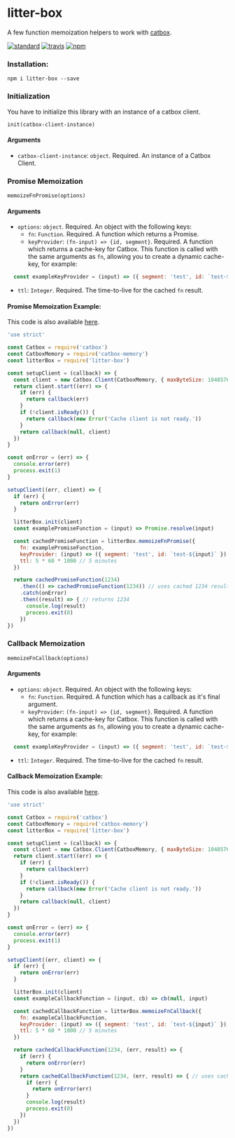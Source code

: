 # litter-box

A few function memoization helpers to work with [catbox](https://github.com/hapijs/catbox).

[![standard][standard-image]][standard-url]
[![travis][travis-image]][travis-url]
[![npm][npm-image]][npm-url]

[travis-image]: https://travis-ci.org/maxnachlinger/litter-box.svg?branch=master
[travis-url]: https://travis-ci.org/maxnachlinger/litter-box
[npm-image]: https://img.shields.io/npm/v/litter-box.svg?style=flat
[npm-url]: https://npmjs.org/package/litter-box
[standard-image]: https://img.shields.io/badge/code%20style-standard-brightgreen.svg
[standard-url]: http://standardjs.com/

### Installation:
```
npm i litter-box --save
```

### Initialization
You have to initialize this library with an instance of a catbox client.

``init(catbox-client-instance)``

#### Arguments
* ``catbox-client-instance``: ``object``. Required. An instance of a Catbox Client. 

### Promise Memoization
``memoizeFnPromise(options)``

#### Arguments
* ``options``: ``object``. Required. An object with the following keys:
  * ``fn``: ``Function``. Required. A function which returns a Promise.
  * ``keyProvider``: ``(fn-input) => {id, segment}``. Required. A function which returns a cache-key for Catbox. This 
  function is called with the same arguments as ``fn``, allowing you to create a dynamic cache-key, for example: 
```javascript
  const exampleKeyProvider = (input) => ({ segment: 'test', id: `test-${input}` })
```
  * ``ttl``: ``Integer``. Required. The time-to-live for the cached ``fn`` result.

#### Promise Memoization Example:
This code is also available [here](./example/promise-example.js).
```javascript
'use strict'

const Catbox = require('catbox')
const CatboxMemory = require('catbox-memory')
const litterBox = require('litter-box')

const setupClient = (callback) => {
  const client = new Catbox.Client(CatboxMemory, { maxByteSize: 10485760 })
  return client.start((err) => {
    if (err) {
      return callback(err)
    }
    if (!client.isReady()) {
      return callback(new Error('Cache client is not ready.'))
    }
    return callback(null, client)
  })
}

const onError = (err) => {
  console.error(err)
  process.exit(1)
}

setupClient((err, client) => {
  if (err) {
    return onError(err)
  }

  litterBox.init(client)
  const examplePromiseFunction = (input) => Promise.resolve(input)

  const cachedPromiseFunction = litterBox.memoizeFnPromise({
    fn: examplePromiseFunction,
    keyProvider: (input) => ({ segment: 'test', id: `test-${input}` }),
    ttl: 5 * 60 * 1000 // 5 minutes
  })

  return cachedPromiseFunction(1234)
    .then(() => cachedPromiseFunction(1234)) // uses cached 1234 result
    .catch(onError)
    .then((result) => { // returns 1234
      console.log(result)
      process.exit(0)
    })
})
```
### Callback Memoization
``memoizeFnCallback(options)``

#### Arguments
* ``options``: ``object``. Required. An object with the following keys:
  * ``fn``: ``Function``. Required. A function which has a callback as it's final argument.
  * ``keyProvider``: ``(fn-input) => {id, segment}``. Required. A function which returns a cache-key for Catbox. This 
  function is called with the same arguments as ``fn``, allowing you to create a dynamic cache-key, for example: 
```javascript
  const exampleKeyProvider = (input) => ({ segment: 'test', id: `test-${input}` })
```
  * ``ttl``: ``Integer``. Required. The time-to-live for the cached ``fn`` result.

#### Callback Memoization Example:
This code is also available [here](./example/callback-example.js).
```javascript
'use strict'

const Catbox = require('catbox')
const CatboxMemory = require('catbox-memory')
const litterBox = require('litter-box')

const setupClient = (callback) => {
  const client = new Catbox.Client(CatboxMemory, { maxByteSize: 10485760 })
  return client.start((err) => {
    if (err) {
      return callback(err)
    }
    if (!client.isReady()) {
      return callback(new Error('Cache client is not ready.'))
    }
    return callback(null, client)
  })
}

const onError = (err) => {
  console.error(err)
  process.exit(1)
}

setupClient((err, client) => {
  if (err) {
    return onError(err)
  }

  litterBox.init(client)
  const exampleCallbackFunction = (input, cb) => cb(null, input)

  const cachedCallbackFunction = litterBox.memoizeFnCallback({
    fn: exampleCallbackFunction,
    keyProvider: (input) => ({ segment: 'test', id: `test-${input}` }),
    ttl: 5 * 60 * 1000 // 5 minutes
  })

  return cachedCallbackFunction(1234, (err, result) => {
    if (err) {
      return onError(err)
    }
    return cachedCallbackFunction(1234, (err, result) => { // uses cached 1234 result
      if (err) {
        return onError(err)
      }
      console.log(result)
      process.exit(0)
    })
  })
})
```
